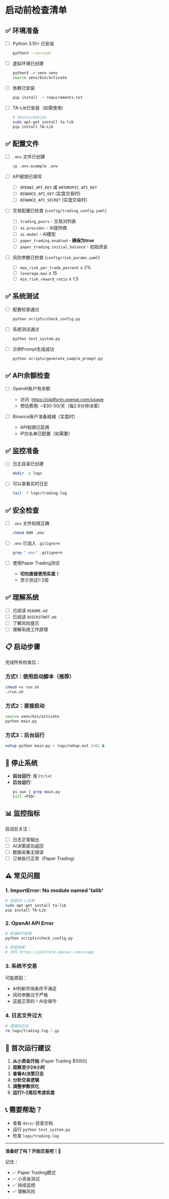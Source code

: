 # 启动前检查清单

## ✅ 环境准备

- [ ] Python 3.10+ 已安装
  ```bash
  python3 --version
  ```

- [ ] 虚拟环境已创建
  ```bash
  python3 -m venv venv
  source venv/bin/activate
  ```

- [ ] 依赖已安装
  ```bash
  pip install -r requirements.txt
  ```

- [ ] TA-Lib已安装（如需使用）
  ```bash
  # Ubuntu/Debian
  sudo apt-get install ta-lib
  pip install TA-Lib
  ```

## ✅ 配置文件

- [ ] `.env` 文件已创建
  ```bash
  cp .env.example .env
  ```

- [ ] API密钥已填写
  - [ ] `OPENAI_API_KEY` 或 `ANTHROPIC_API_KEY`
  - [ ] `BINANCE_API_KEY` (实盘交易时)
  - [ ] `BINANCE_API_SECRET` (实盘交易时)

- [ ] 交易配置已检查 (`config/trading_config.yaml`)
  - [ ] `trading_pairs` - 交易对列表
  - [ ] `ai.provider` - AI提供商
  - [ ] `ai.model` - AI模型
  - [ ] `paper_trading.enabled` - **确保为true**
  - [ ] `paper_trading.initial_balance` - 初始资金

- [ ] 风险参数已检查 (`config/risk_params.yaml`)
  - [ ] `max_risk_per_trade_percent` ≤ 2%
  - [ ] `leverage.max` ≤ 15
  - [ ] `min_risk_reward_ratio` ≥ 1.5

## ✅ 系统测试

- [ ] 配置检查通过
  ```bash
  python scripts/check_config.py
  ```

- [ ] 系统测试通过
  ```bash
  python test_system.py
  ```

- [ ] 示例Prompt生成成功
  ```bash
  python scripts/generate_sample_prompt.py
  ```

## ✅ API余额检查

- [ ] OpenAI账户有余额
  - 访问: https://platform.openai.com/usage
  - 预估费用: ~$30-50/天（每2.6分钟决策）

- [ ] Binance账户准备就绪（实盘时）
  - API权限已启用
  - IP白名单已配置（如需要）

## ✅ 监控准备

- [ ] 日志目录已创建
  ```bash
  mkdir -p logs
  ```

- [ ] 可以查看实时日志
  ```bash
  tail -f logs/trading.log
  ```

## ✅ 安全检查

- [ ] `.env` 文件权限正确
  ```bash
  chmod 600 .env
  ```

- [ ] `.env` 已加入 `.gitignore`
  ```bash
  grep ".env" .gitignore
  ```

- [ ] 使用Paper Trading测试
  - **切勿直接使用实盘！**
  - 至少测试1-2周

## ✅ 理解系统

- [ ] 已阅读 `README.md`
- [ ] 已阅读 `QUICKSTART.md`
- [ ] 了解风险提示
- [ ] 理解系统工作原理

## 📋 启动步骤

完成所有检查后：

### 方式1：使用启动脚本（推荐）

```bash
chmod +x run.sh
./run.sh
```

### 方式2：直接启动

```bash
source venv/bin/activate
python main.py
```

### 方式3：后台运行

```bash
nohup python main.py > logs/nohup.out 2>&1 &
```

## 🛑 停止系统

- **前台运行**: 按 `Ctrl+C`
- **后台运行**: 
  ```bash
  ps aux | grep main.py
  kill <PID>
  ```

## 📊 监控指标

启动后关注：

- [ ] 日志正常输出
- [ ] AI决策成功返回
- [ ] 数据采集无错误
- [ ] 订单执行正常（Paper Trading）

## ⚠️ 常见问题

### 1. ImportError: No module named 'talib'

```bash
# 安装TA-Lib库
sudo apt-get install ta-lib
pip install TA-Lib
```

### 2. OpenAI API Error

```bash
# 检查API密钥
python scripts/check_config.py

# 检查余额
# 访问 https://platform.openai.com/usage
```

### 3. 系统不交易

可能原因：
- AI判断市场条件不满足
- 风险参数过于严格
- 这是正常的！AI会保守

### 4. 日志文件过大

```bash
# 清理旧日志
rm logs/trading.log.*.gz
```

## 🎯 首次运行建议

1. **从小资金开始** (Paper Trading $1000)
2. **观察至少24小时**
3. **查看AI决策日志**
4. **分析交易逻辑**
5. **调整参数优化**
6. **运行1-2周后考虑实盘**

## 📞 需要帮助？

- 查看 `docs/` 目录文档
- 运行 `python test_system.py`
- 检查 `logs/trading.log`

---

**准备好了吗？开始交易吧！🚀**

记住：
- ✅ Paper Trading模式
- ✅ 小资金测试
- ✅ 持续监控
- ✅ 理解风险

